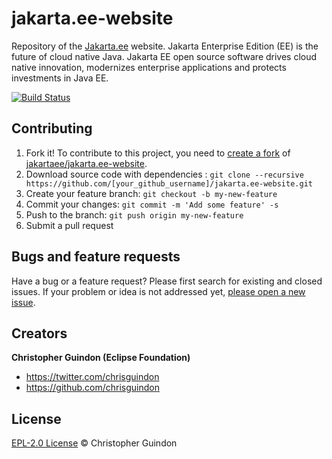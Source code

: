 # jakarta.ee-website

Repository of the [Jakarta.ee](https://jakarta.ee) website. Jakarta Enterprise Edition (EE) is the future of cloud native Java. Jakarta EE open source software drives cloud native innovation, modernizes enterprise applications and protects investments in Java EE.

[![Build Status](https://travis-ci.org/jakartaee/jakarta.ee-website.svg?branch=master)](https://travis-ci.org/jakartaee/jakarta.ee-website)

## Contributing

1. Fork it! To contribute to this project, you need to [create a fork](https://help.github.com/articles/fork-a-repo/) of [jakartaee/jakarta.ee-website](https://github.com/jakartaee/jakarta.ee-website). 
2. Download source code with dependencies : `git clone --recursive https://github.com/[your_github_username]/jakarta.ee-website.git`
3. Create your feature branch: `git checkout -b my-new-feature`
4. Commit your changes: `git commit -m 'Add some feature' -s`
5. Push to the branch: `git push origin my-new-feature`
6. Submit a pull request

## Bugs and feature requests

Have a bug or a feature request? Please first search for existing and closed issues. If your problem or idea is not addressed yet, [please open a new issue](https://github.com/jakartaee/jakarta.ee-website/issues/new).

## Creators

**Christopher Guindon (Eclipse Foundation)**

- <https://twitter.com/chrisguindon>
- <https://github.com/chrisguindon>

## License

[EPL-2.0 License](https://github.com/jakartaee/jakarta.ee-website/blob/master/LICENSE) © Christopher Guindon
